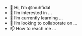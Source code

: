 - 👋 Hi, I’m @muhfidal
- 👀 I’m interested in ...
- 🌱 I’m currently learning ...
- 💞️ I’m looking to collaborate on ...
- 📫 How to reach me ...

<!---
muhfidal/muhfidal is a ✨ special ✨ repository because its `README.md` (this file) appears on your GitHub profile.
You can click the Preview link to take a look at your changes.
--->
